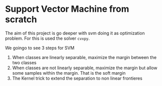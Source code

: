 # Support Vector Machine from scratch

The aim of this project is go deeper with svm doing it as optimization problem. For this is used the solver  `cvxpy`.

We goingo to see 3 steps for SVM

1. When classes are linearly separable, maximize the margin between the two classes
1. When classes are not linearly separable, maximize the margin but allow some samples within the margin. That is the soft margin
1. The Kernel trick to extend the separation to non linear frontieres
